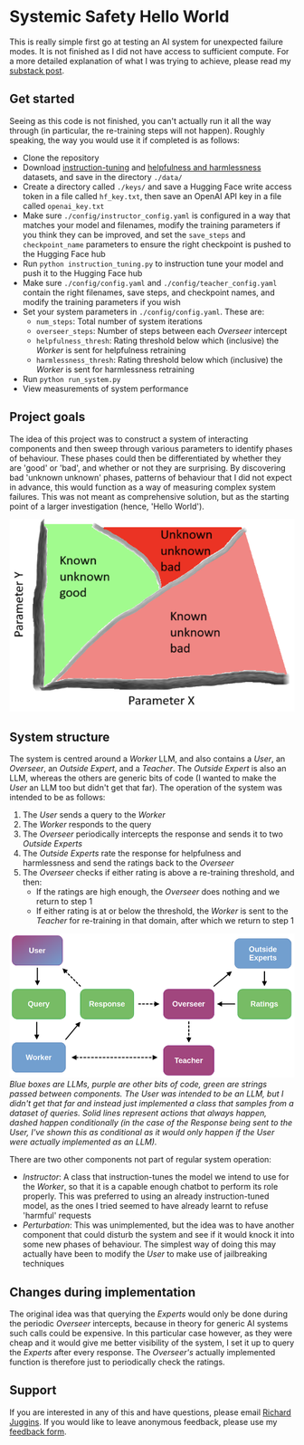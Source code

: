 # Systemic Safety Hello World

This is really simple first go at testing an AI system for unexpected failure modes. It is not finished as I did not have access to sufficient compute. For a more detailed explanation of what I was trying to achieve, please read my [substack post](https://www.workingthroughai.com/p/02-systemic-safety-hello-world).

## Get started

Seeing as this code is not finished, you can't actually run it all the way through (in particular, the re-training steps will not happen). Roughly speaking, the way you would use it if completed is as follows:

- Clone the repository
- Download [instruction-tuning](https://huggingface.co/datasets/databricks/databricks-dolly-15k) and [helpfulness and harmlessness](https://github.com/anthropics/hh-rlhf) datasets, and save in the directory `./data/`
- Create a directory called `./keys/` and save a Hugging Face write access token in a file called `hf_key.txt`, then save an OpenAI API key in a file called `openai_key.txt`
- Make sure `./config/instructor_config.yaml` is configured in a way that matches your model and filenames, modify the training parameters if you think they can be improved, and set the `save_steps` and `checkpoint_name` parameters to ensure the right checkpoint is pushed to the Hugging Face hub
- Run `python instruction_tuning.py` to instruction tune your model and push it to the Hugging Face hub
- Make sure `./config/config.yaml` and `./config/teacher_config.yaml` contain the right filenames, save steps, and checkpoint names, and modify the training parameters if you wish
- Set your system parameters in `./config/config.yaml`. These are: 
    - `num_steps`: Total number of system iterations
    - `overseer_steps`: Number of steps between each *Overseer* intercept
    - `helpfulness_thresh`: Rating threshold below which (inclusive) the *Worker* is sent for helpfulness retraining
    - `harmlessness_thresh`: Rating threshold below which (inclusive) the *Worker* is sent for harmlessness retraining
- Run `python run_system.py`
- View measurements of system performance

## Project goals

The idea of this project was to construct a system of interacting components and then sweep through various parameters to identify phases of behaviour. These phases could then be differentiated by whether they are 'good' or 'bad', and whether or not they are surprising. By discovering bad 'unknown unknown' phases, patterns of behaviour that I did not expect in advance, this would function as a way of measuring complex system failures. This was not meant as comprehensive solution, but as the starting point of a larger investigation (hence, 'Hello World').

![System phases](./images/unknown_unknowns.png)

## System structure

The system is centred around a *Worker* LLM, and also contains a *User*, an *Overseer*, an *Outside Expert*, and a *Teacher*. The *Outside Expert* is also an LLM, whereas the others are generic bits of code (I wanted to make the *User* an LLM too but didn't get that far). The operation of the system was intended to be as follows:

1. The *User* sends a query to the *Worker*
2. The *Worker* responds to the query
3. The *Overseer* periodically intercepts the response and sends it to two *Outside Experts*
4. The *Outside Experts* rate the response for helpfulness and harmlessness and send the ratings back to the *Overseer*
5. The *Overseer* checks if either rating is above a re-training threshold, and then:
    - If the ratings are high enough, the *Overseer* does nothing and we return to step 1
    - If either rating is at or below the threshold, the *Worker* is sent to the *Teacher* for re-training in that domain, after which we return to step 1

![System diagram](./images/systemic_safety_hello_world.png)
*Blue boxes are LLMs, purple are other bits of code, green are strings passed between components. The User was intended to be an LLM, but I didn't get that far and instead just implemented a class that samples from a dataset of queries. Solid lines represent actions that always happen, dashed happen conditionally (in the case of the Response being sent to the User, I've shown this as conditional as it would only happen if the User were actually implemented as an LLM).*

There are two other components not part of regular system operation: 

- *Instructor*: A class that instruction-tunes the model we intend to use for the *Worker*, so that it is a capable enough chatbot to perform its role properly. This was preferred to using an already instruction-tuned model, as the ones I tried seemed to have already learnt to refuse 'harmful' requests
- *Perturbation*: This was unimplemented, but the idea was to have another component that could disturb the system and see if it would knock it into some new phases of behaviour. The simplest way of doing this may actually have been to modify the *User* to make use of jailbreaking techniques

## Changes during implementation

The original idea was that querying the *Experts* would only be done during the periodic *Overseer* intercepts, because in theory for generic AI systems such calls could be expensive. In this particular case however, as they were cheap and it would give me better visibility of the system, I set it up to query the *Experts* after every response. The *Overseer's* actually implemented function is therefore just to periodically check the ratings. 

## Support

If you are interested in any of this and have questions, please email [Richard Juggins](mailto:richard.juggins@gmail.com). If you would like to leave anonymous feedback, please use my [feedback form][def].

[def]: https://docs.google.com/forms/d/e/1FAIpQLSdyisSOndK1H1JT0NAbnA35LJgoJrl9f_NiJi1FEljCr7-kJg/viewform